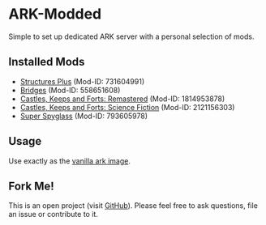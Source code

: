 # ARK-Modded
Simple to set up dedicated ARK server with a personal selection of mods.

## Installed Mods
* [Structures Plus](https://steamcommunity.com/sharedfiles/filedetails/?id=731604991) (Mod-ID: 731604991)
* [Bridges](https://steamcommunity.com/sharedfiles/filedetails/?id=558651608) (Mod-ID: 558651608)
* [Castles, Keeps and Forts: Remastered](https://steamcommunity.com/sharedfiles/filedetails/?id=1814953878) (Mod-ID: 1814953878)
* [Castles, Keeps and Forts: Science Fiction](https://steamcommunity.com/sharedfiles/filedetails/?id=2121156303) (Mod-ID: 2121156303)
* [Super Spyglass](https://steamcommunity.com/sharedfiles/filedetails/?id=793605978) (Mod-ID: 793605978)

## Usage
Use exactly as the [vanilla ark image](https://hub.docker.com/r/hetsh/ark).

## Fork Me!
This is an open project (visit [GitHub](https://github.com/Hetsh/docker-ark-modded)).
Please feel free to ask questions, file an issue or contribute to it.